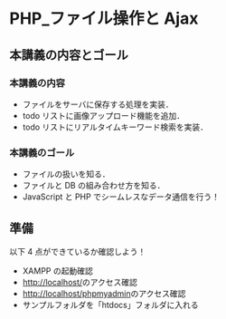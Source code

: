 # PHP\_ファイル操作と Ajax

## 本講義の内容とゴール

### 本講義の内容

- ファイルをサーバに保存する処理を実装．
- todo リストに画像アップロード機能を追加．
- todo リストにリアルタイムキーワード検索を実装．

### 本講義のゴール

- ファイルの扱いを知る．
- ファイルと DB の組み合わせ方を知る．
- JavaScript と PHP でシームレスなデータ通信を行う！

## 準備

以下 4 点ができているか確認しよう！

- XAMPP の起動確認
- [http://localhost/](http://localhost/)のアクセス確認
- [http://localhost/phpmyadmin](http://localhost/phpmyadmin)のアクセス確認
- サンプルフォルダを「htdocs」フォルダに入れる
